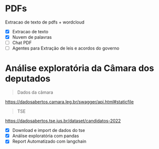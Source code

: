 # PDFs
Extracao de texto de pdfs + wordcloud
- [x] Extracao de texto
- [x] Nuvem de palavras
- [ ] Chat PDF
- [ ] Agentes para Extração de leis e acordos do governo

# Análise exploratória da Câmara dos deputados

> Dados da câmara

https://dadosabertos.camara.leg.br/swagger/api.html#staticfile

> TSE

https://dadosabertos.tse.jus.br/dataset/candidatos-2022

- [x] Download e import de dados do tse
- [x] Análise exploratória com pandas
- [x] Report Automatizado com langchain